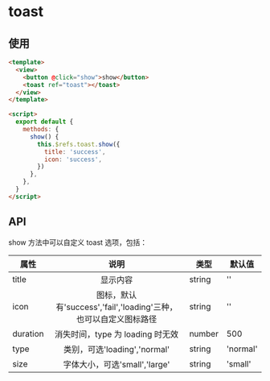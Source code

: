 # toast

## 使用

```html
<template>
  <view>
    <button @click="show">show</button>
    <toast ref="toast"></toast>
  </view>
</template>

<script>
  export default {
    methods: {
      show() {
        this.$refs.toast.show({
          title: 'success',
          icon: 'success',
        })
      },
    },
  }
</script>
```

## API

show 方法中可以自定义 toast 选项，包括：

| 属性     |                               说明                               | 类型   | 默认值   |
| -------- | :--------------------------------------------------------------: | ------ | -------- |
| title    |                             显示内容                             | string | ''       |
| icon     | 图标，默认有'success','fail','loading'三种，也可以自定义图标路径 | string | ''       |
| duration |                 消失时间，type 为 loading 时无效                 | number | 500      |
| type     |                   类别，可选'loading','normal'                   | string | 'normal' |
| size     |                  字体大小，可选'small','large'                   | string | 'small'  |
